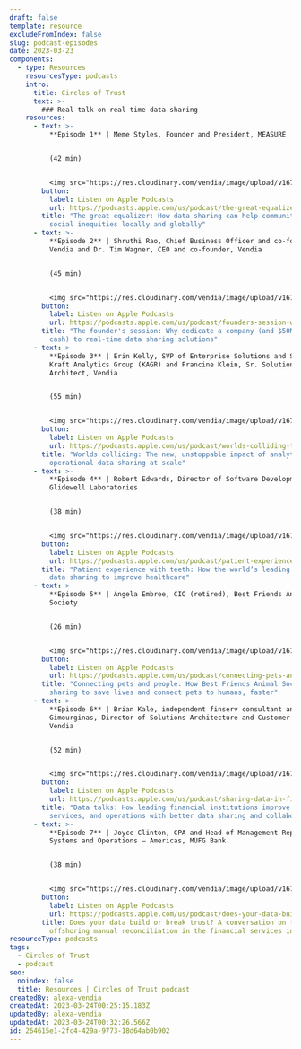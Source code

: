 ```yaml
---
draft: false
template: resource
excludeFromIndex: false
slug: podcast-episodes
date: 2023-03-23
components:
  - type: Resources
    resourcesType: podcasts
    intro:
      title: Circles of Trust
      text: >-
        ### Real talk on real-time data sharing
    resources:
      - text: >-
          **Episode 1** | Meme Styles, Founder and President, MEASURE 


          (42 min)


          <img src="https://res.cloudinary.com/vendia/image/upload/v1679590274/Circles%20of%20Trust/Updated_Show_Cover_fzyjxi.png"  class="image-float-left" width="150" />
        button:
          label: Listen on Apple Podcasts
          url: https://podcasts.apple.com/us/podcast/the-great-equalizer-how-data-sharing-can-help/id1645908970?i=1000581093344
        title: "The great equalizer: How data sharing can help communities overcome
          social inequities locally and globally"
      - text: >-
          **Episode 2** | Shruthi Rao, Chief Business Officer and co-founder,
          Vendia and Dr. Tim Wagner, CEO and co-founder, Vendia


          (45 min)


          <img src="https://res.cloudinary.com/vendia/image/upload/v1679590274/Circles%20of%20Trust/Updated_Show_Cover_fzyjxi.png"  class="image-float-left" width="150" />
        button:
          label: Listen on Apple Podcasts
          url: https://podcasts.apple.com/us/podcast/founders-session-why-dedicate-a-company-and-$50m/id1645908970?i=1000583148293
        title: "The founder's session: Why dedicate a company (and $50MM in investor
          cash) to real-time data sharing solutions"
      - text: >-
          **Episode 3** | Erin Kelly, SVP of Enterprise Solutions and Strategy,
          Kraft Analytics Group (KAGR) and Francine Klein, Sr. Solutions
          Architect, Vendia


          (55 min)


          <img src="https://res.cloudinary.com/vendia/image/upload/v1679590274/Circles%20of%20Trust/Updated_Show_Cover_fzyjxi.png"  class="image-float-left" width="150" />
        button:
          label: Listen on Apple Podcasts
          url: https://podcasts.apple.com/us/podcast/worlds-colliding-the-new-unstoppable-impact/id1645908970?i=1000584806498
        title: "Worlds colliding: The new, unstoppable impact of analytical and
          operational data sharing at scale"
      - text: >-
          **Episode 4** | Robert Edwards, Director of Software Development,
          Glidewell Laboratories


          (38 min)


          <img src="https://res.cloudinary.com/vendia/image/upload/v1679590274/Circles%20of%20Trust/Updated_Show_Cover_fzyjxi.png"  class="image-float-left" width="150" />
        button:
          label: Listen on Apple Podcasts
          url: https://podcasts.apple.com/us/podcast/patient-experience-with-teeth-how-the-worlds/id1645908970?i=1000586473614
        title: "Patient experience with teeth: How the world’s leading dental lab uses
          data sharing to improve healthcare"
      - text: >-
          **Episode 5** | Angela Embree, CIO (retired), Best Friends Animal
          Society


          (26 min)


          <img src="https://res.cloudinary.com/vendia/image/upload/v1679590274/Circles%20of%20Trust/Updated_Show_Cover_fzyjxi.png"  class="image-float-left" width="150" />
        button:
          label: Listen on Apple Podcasts
          url: https://podcasts.apple.com/us/podcast/connecting-pets-and-their-humans-how-best-friends/id1645908970?i=1000588192446
        title: "Connecting pets and people: How Best Friends Animal Society uses data
          sharing to save lives and connect pets to humans, faster"
      - text: >-
          **Episode 6** | Brian Kale, independent finserv consultant and James
          Gimourginas, Director of Solutions Architecture and Customer Success,
          Vendia


          (52 min)


          <img src="https://res.cloudinary.com/vendia/image/upload/v1679590274/Circles%20of%20Trust/Updated_Show_Cover_fzyjxi.png"  class="image-float-left" width="150" />
        button:
          label: Listen on Apple Podcasts
          url: https://podcasts.apple.com/us/podcast/sharing-data-in-financial-services-how-the-leading/id1645908970?i=1000589939015
        title: "Data talks: How leading financial institutions improve products,
          services, and operations with better data sharing and collaboration"
      - text: >-
          **Episode 7** | Joyce Clinton, CPA and Head of Management Reporting
          Systems and Operations – Americas, MUFG Bank 


          (38 min)


          <img src="https://res.cloudinary.com/vendia/image/upload/v1679590274/Circles%20of%20Trust/Updated_Show_Cover_fzyjxi.png"  class="image-float-left" width="150" />
        button:
          label: Listen on Apple Podcasts
          url: https://podcasts.apple.com/us/podcast/does-your-data-build-or-break-trust/id1645908970?i=1000600279164
        title: Does your data build or break trust? A conversation on the real costs of
          offshoring manual reconciliation in the financial services industry
resourceType: podcasts
tags:
  - Circles of Trust
  - podcast
seo:
  noindex: false
  title: Resources | Circles of Trust podcast
createdBy: alexa-vendia
createdAt: 2023-03-24T00:25:15.183Z
updatedBy: alexa-vendia
updatedAt: 2023-03-24T00:32:26.566Z
id: 264615e1-2fc4-429a-9773-18d64ab0b902
---
```


